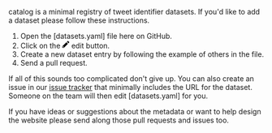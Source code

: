 catalog is a minimal registry of tweet identifier datasets. If you'd like to add
a dataset please follow these instructions.

1. Open the [datasets.yaml] file here on GitHub.
2. Click on the <svg aria-hidden="true" class="octicon octicon-pencil" height="16" version="1.1" viewBox="0 0 14 16" width="14"><path fill-rule="evenodd" d="M0 12v3h3l8-8-3-3-8 8zm3 2H1v-2h1v1h1v1zm10.3-9.3L12 6 9 3l1.3-1.3a.996.996 0 0 1 1.41 0l1.59 1.59c.39.39.39 1.02 0 1.41z"></path></svg> edit button.
3. Create a new dataset entry by following the example of others in the file.
4. Send a pull request.

If all of this sounds too complicated don't give up. You can also create an
issue in our [issue tracker] that minimally includes the URL for the dataset.
Someone on the team will then edit [datasets.yaml] for you.

If you have ideas or suggestions about the metadata or want to help design the 
website please send along those pull requests and issues too.

[datasets.yml]: https://github.com/DocNow/catalog/blob/master/_data/datasets.yml
[issue tracker]: https://github.com/DocNow/catalog/issues
